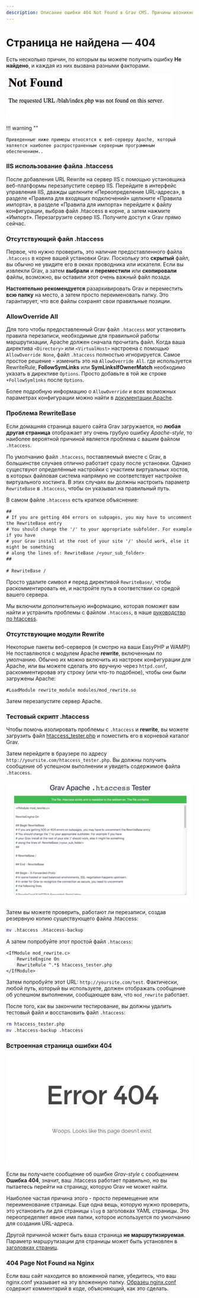 ```yaml
---
description: Описание ошибки 404 Not Found в Grav CMS. Причины возникновения.
---
```


# Страница не найдена — 404

Есть несколько причин, по которым вы можете получить ошибку **Не найдено**, и каждая из них вызвана разными факторами.

![404 Not Found](404-not-found.png)

!!! warning ""

    Приведенные ниже примеры относятся к веб-серверу Apache, который является наиболее распространенным серверным программным обеспечением..

### IIS использование файла .htaccess
После добавления URL Rewrite на сервер IIS с помощью установщика веб-платформы перезапустите сервер IIS. Перейдите в интерфейс управления IIS, дважды щелкните «Переопределение URL-адреса», в разделе «Правила для входящих подключений» щелкните «Правила импорта», в разделе «Правила для импорта» перейдите к файлу конфигурации, выбрав файл .htaccess в корне, а затем нажмите «Импорт». Перезагрузите сервер IIS. Получите доступ к Grav прямо сейчас.

### Отсутствующий файл .htaccess

Первое, что нужно проверить, это наличие предоставленного файла `.htaccess` в корне вашей установки Grav. Поскольку это **скрытый** файл, вы обычно не увидите его в окнах проводника или искателя. Если вы извлекли Grav, а затем **выбрали** и **переместили** или **скопировали** файлы, возможно, вы оставили этот очень важный файл позади.

**Настоятельно рекомендуется** разархивировать Grav и переместить **всю папку** на место, а затем просто переименовать папку. Это гарантирует, что все файлы сохранят свои правильные позиции.

### AllowOverride All

Для того чтобы предоставленный Grav файл `.htaccess` мог установить правила перезаписи, необходимые для правильной работы маршрутизации, Apache должен сначала прочитать файл. Когда ваша директива `<Directory>` или `<VirtualHost>` настроена с помощью `AllowOverride None`, файл `.htaccess` полностью игнорируется. Самое простое решение - изменить это на `AllowOverride All`.
где используется RewriteRule, **FollowSymLinks** или **SymLinksIfOwnerMatch** необходимо указать в директиве `Options`. Просто добавьте в той же строке `+FollowSymlinks` после `Options`.

Более подробную информацию о `AllowOverride` и всех возможных параметрах конфигурации можно найти в [документации Apache](https://httpd.apache.org/docs/2.4/mod/core.html#allowoverride).

### Проблема RewriteBase

Если домашняя страница вашего сайта Grav загружается, но **любая другая страница** отображает эту очень грубую ошибку _Apache-style_, то наиболее вероятной причиной является проблема с вашим файлом `.htaccess`.

По умолчанию файл `.htaccess`, поставляемый вместе с Grav, в большинстве случаев отлично работает сразу после установки. Однако существуют определённые настройки с участием виртуальных хостов, в которых файловая система напрямую не соответствует настройке виртуального хостинга. В этих случаях вы должны настроить параметр `RewriteBase` в `.htaccess`, чтобы он указывал на правильный путь.

В самом файле `.htaccess` есть краткое объяснение:

```apacheconf
##
# If you are getting 404 errors on subpages, you may have to uncomment the RewriteBase entry
# You should change the '/' to your appropriate subfolder. For example if you have
# your Grav install at the root of your site '/' should work, else it might be something
# along the lines of: RewriteBase /<your_sub_folder>
##

# RewriteBase /
```

Просто удалите символ `#` перед директивой `RewriteBase/`, чтобы раскомментировать ее, и настройте путь в соответствии со средой вашего сервера.

Мы включили дополнительную информацию, которая поможет вам найти и устранить проблемы с файлом `.htaccess`, в наше [руководство по htaccess](../htaccess).

### Отсутствующие модули Rewrite

Некоторые пакеты веб-серверов (я смотрю на ваши EasyPHP и WAMP!) Не поставляются с модулем Apache **rewrite**, включенным по умолчанию. Обычно их можно включить из настроек конфигурации для Apache, или вы можете сделать это вручную через `httpd.conf`, раскомментировав эту строку (или что-то подобное), чтобы они были загружены Apache:

```apacheconf
#LoadModule rewrite_module modules/mod_rewrite.so
```

Затем перезапустите сервер Apache.

### Тестовый скрипт .htaccess

Чтобы помочь изолировать проблемы с `.htaccess` и **rewrite**, вы можете загрузить файл [htaccess_tester.php](https://gist.githubusercontent.com/rhukster/a727fb70d9341536d49980d1239bd97e/raw/a3078da16b894ba86c48cf9d000bdx) и поместить его в корневой каталог Grav.

Затем перейдите в браузере по адресу `http://yoursite.com/htaccess_tester.php`. Вы должны получить сообщение об успешном выполнении и увидеть содержимое файла `.htaccess`.

![](htaccess_tester.png)

Затем вы можете проверить, работают ли перезаписи, создав резервную копию существующего файла .htaccess:

```bash
mv .htaccess .htaccess-backup
```

А затем попробуйте этот простой файл `.htaccess`:

```apacheconf
<IfModule mod_rewrite.c>
    RewriteEngine On
    RewriteRule ^.*$ htaccess_tester.php
</IfModule>
```

Затем попробуйте этот URL: `http://yoursite.com/test`. Фактически, любой путь, который вы используете, должен отображать сообщение об успешном выполнении, сообщающее вам, что `mod_rewrite` работает.

После того, как вы закончили тестирование, вы должны удалить тестовый файл и восстановить файл `.htaccess`:

```bash
rm htaccess_tester.php
mv .htaccess-backup .htaccess
```

### Встроенная страница ошибки 404

![404 Not Found](error-404.png)

Если вы получаете сообщение об ошибке _Grav-style_ с сообщением **Ошибка 404**, значит, ваш .htaccess работает правильно, но вы пытаетесь перейти на страницу, которую Grav не может найти.

Наиболее частая причина этого - просто перемещение или переименование страницы. Еще одна вещь, которую нужно проверить, это установить ли для страницы `slug` в заголовках YAML страницы. Это переопределяет явное имя папки, которое используется по умолчанию для создания URL-адреса.

Другой причиной может быть ваша страница **не маршрутизируемая**. Параметр маршрутизации для страницы может быть установлен в [заголовках страниц](/content/headers).

### 404 Page Not Found на Nginx

Если ваш сайт находится во вложенной папке, убедитесь, что ваш nginx.conf указывает на эту вложенную папку. [Образец nginx.conf](https://github.com/getgrav/grav/blob/master/webserver-configs/nginx.conf) содержит комментарий в коде, объясняющий, как это сделать.

